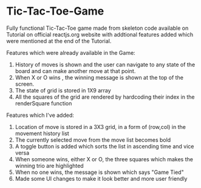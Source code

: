 # Tic-Tac-Toe-Game
Fully functional Tic-Tac-Toe game made from skeleton code available on Tutorial on official reactjs.org website with addtional features added which were mentioned at the end of the Tutorial.

Features which were already available in the Game:
1) History of moves is shown and the user can navigate to any state of the board and can make another move at that point.
2) When X or O wins , the winning message is shown at the top of the screen.
3) The state of grid is stored in 1X9 array
4) All the squares of the grid are rendered by hardcoding their index in the renderSquare function


Features which I've added:
1) Location of move is stored in a 3X3 grid, in a form of (row,col) in the movement history list
2) The currently selected move from the move list becomes bold
3) A toggle button is added which sorts the list in ascending time and vice versa
4) When someone wins, either X or O, the three squares which makes the winning trio are highlighted
5) When no one wins, the message is shown which says "Game Tied"
6) Made some UI changes to make it look better and more user friendly
